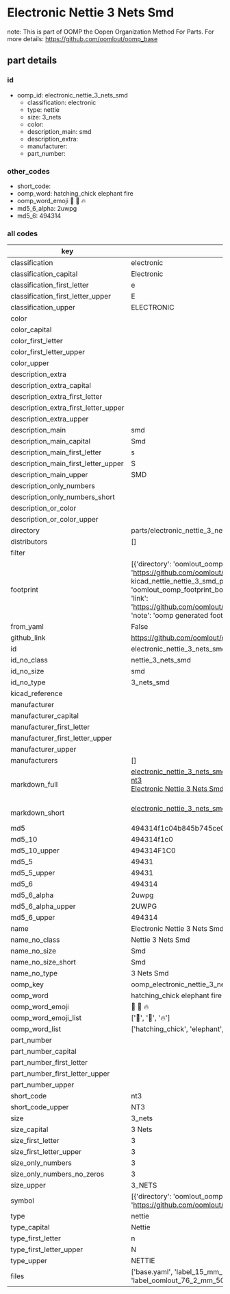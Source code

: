 # Electronic Nettie 3 Nets Smd  

note: This is part of OOMP the Oopen Organization Method For Parts. For more details: https://github.com/oomlout/oomp_base

##  part details





### id
* oomp_id: electronic_nettie_3_nets_smd
  * classification: electronic
  * type: nettie
  * size: 3_nets
  * color: 
  * description_main: smd
  * description_extra: 
  * manufacturer: 
  * part_number: 

### other_codes
* short_code: 
* oomp_word: hatching_chick elephant fire
* oomp_word_emoji :hatching_chick: :elephant: :fire:
* md5_6_alpha: 2uwpg
* md5_6: 494314

### all codes 
| key | value |  
| --- | --- |  
| classification | electronic |  
| classification_capital | Electronic |  
| classification_first_letter | e |  
| classification_first_letter_upper | E |  
| classification_upper | ELECTRONIC |  
| color |  |  
| color_capital |  |  
| color_first_letter |  |  
| color_first_letter_upper |  |  
| color_upper |  |  
| description_extra |  |  
| description_extra_capital |  |  
| description_extra_first_letter |  |  
| description_extra_first_letter_upper |  |  
| description_extra_upper |  |  
| description_main | smd |  
| description_main_capital | Smd |  
| description_main_first_letter | s |  
| description_main_first_letter_upper | S |  
| description_main_upper | SMD |  
| description_only_numbers |  |  
| description_only_numbers_short |   |  
| description_or_color |   |  
| description_or_color_upper |   |  
| directory | parts/electronic_nettie_3_nets_smd |  
| distributors | [] |  
| filter |  |  
| footprint | [{'directory': 'oomlout_oomp_footprint_bot/footprints/kicad_nettie_nettie_3_smd_pad0_5mm//working/working.kicad_mod', 'index': 0, 'link': 'https://github.com/oomlout/oomlout_oomp_footprint_bot/tree/main/foootprntss/kicad_nettie_nettie_3_smd_pad0_5mm', 'note': 'source footprint kicad_nettie_nettie_3_smd_pad0_5mm', 'oomp_key': 'oomp_kicad_nettie_nettie_3_smd_pad0_5mm'}, {'directory': 'oomlout_oomp_footprint_bot/footprints/oomlout_oomlout_oomp_part_footprints_nt3_electronic_nettie_3_nets_smd//working/working.kicad_mod', 'index': 1, 'link': 'https://github.com/oomlout/oomlout_oomp_footprint_bot/tree/main/foootprntss/oomlout_oomlout_oomp_part_footprints_nt3_electronic_nettie_3_nets_smd', 'note': 'oomp generated footprint', 'oomp_key': 'oomp_oomlout_oomlout_oomp_part_footprints_nt3_electronic_nettie_3_nets_smd'}] |  
| from_yaml | False |  
| github_link | https://github.com/oomlout/oomlout_oomp_part_src/tree/main/parts/electronic_nettie_3_nets_smd/working |  
| id | electronic_nettie_3_nets_smd |  
| id_no_class | nettie_3_nets_smd |  
| id_no_size | smd |  
| id_no_type | 3_nets_smd |  
| kicad_reference |  |  
| manufacturer |  |  
| manufacturer_capital |  |  
| manufacturer_first_letter |  |  
| manufacturer_first_letter_upper |  |  
| manufacturer_upper |  |  
| manufacturers | [] |  
| markdown_full | [electronic_nettie_3_nets_smd](https://github.com/oomlout/oomlout_oomp_part_src/tree/main/parts/electronic_nettie_3_nets_smd/working)<br>[nt3](https://github.com/oomlout/oomlout_oomp_part_src/tree/main/parts/electronic_nettie_3_nets_smd/working)<br>[Electronic Nettie 3 Nets Smd](https://github.com/oomlout/oomlout_oomp_part_src/tree/main/parts/electronic_nettie_3_nets_smd/working)<br><br> |  
| markdown_short | [electronic_nettie_3_nets_smd](https://github.com/oomlout/oomlout_oomp_part_src/tree/main/parts/electronic_nettie_3_nets_smd/working)<br><br> |  
| md5 | 494314f1c04b845b745ce0bd6ae8e357 |  
| md5_10 | 494314f1c0 |  
| md5_10_upper | 494314F1C0 |  
| md5_5 | 49431 |  
| md5_5_upper | 49431 |  
| md5_6 | 494314 |  
| md5_6_alpha | 2uwpg |  
| md5_6_alpha_upper | 2UWPG |  
| md5_6_upper | 494314 |  
| name | Electronic Nettie 3 Nets Smd |  
| name_no_class | Nettie 3 Nets Smd |  
| name_no_size | Smd |  
| name_no_size_short | Smd |  
| name_no_type | 3 Nets Smd |  
| oomp_key | oomp_electronic_nettie_3_nets_smd |  
| oomp_word | hatching_chick elephant fire |  
| oomp_word_emoji | :hatching_chick: :elephant: :fire: |  
| oomp_word_emoji_list | [':hatching_chick:', ':elephant:', ':fire:'] |  
| oomp_word_list | ['hatching_chick', 'elephant', 'fire'] |  
| part_number |  |  
| part_number_capital |  |  
| part_number_first_letter |  |  
| part_number_first_letter_upper |  |  
| part_number_upper |  |  
| short_code | nt3 |  
| short_code_upper | NT3 |  
| size | 3_nets |  
| size_capital | 3 Nets |  
| size_first_letter | 3 |  
| size_first_letter_upper | 3 |  
| size_only_numbers | 3 |  
| size_only_numbers_no_zeros | 3 |  
| size_upper | 3_NETS |  
| symbol | [{'directory': 'oomlout_oomp_symbol_bot/symbols/kicad_device_nettie_3//working/working.kicad_sym', 'index': 0, 'link': 'https://github.com/oomlout/oomlout_oomp_symbol_bot/tree/main/symbols/kicad_device_nettie_3', 'oomp_key': 'oomp_kicad_device_nettie_3'}] |  
| type | nettie |  
| type_capital | Nettie |  
| type_first_letter | n |  
| type_first_letter_upper | N |  
| type_upper | NETTIE |  
| files | ['base.yaml', 'label_15_mm_30_mm.pdf', 'label_15_mm_30_mm.svg', 'label_76_2_mm_50_8_mm.pdf', 'label_76_2_mm_50_8_mm.svg', 'label_oomlout_76_2_mm_50_8_mm.pdf', 'label_oomlout_76_2_mm_50_8_mm.svg', 'readme.md', 'working.json', 'working.yaml'] |  
